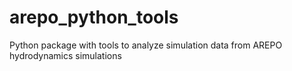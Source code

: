 # arepo_python_tools
Python package with tools to analyze simulation data from AREPO hydrodynamics simulations
